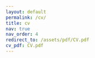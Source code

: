 ```yaml
---
layout: default
permalink: /cv/
title: cv
nav: true
nav_order: 4
redirect_to: /assets/pdf/CV.pdf
cv_pdf: CV.pdf
---
```


